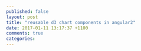 ```yaml
---
published: false
layout: post
title: "reusable d3 chart components in angular2"
date: 2017-01-11 13:17:37 +1100
comments: true
categories: 
---
```


